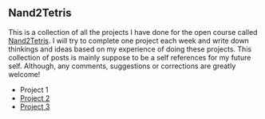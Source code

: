 ## Nand2Tetris

This is a collection of all the projects I have done for the open course called [Nand2Tetris](http://nand2tetris.org/). I will try to complete one project each week and write down thinkings and ideas based on my experience of doing these projects. This collection of posts is mainly suppose to be a self references for my future self. Although, any comments, suggestions or corrections are greatly welcome!

- Project 1
- [Project 2](./02/README.md)
- [Project 3](./03/README.md)
